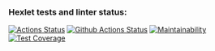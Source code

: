 ### Hexlet tests and linter status:
[![Actions Status](https://github.com/rasskazovilya/python-project-50/workflows/hexlet-check/badge.svg)](https://github.com/rasskazovilya/python-project-50/actions)
[![Github Actions Status](https://github.com/rasskazovilya/python-project-50/workflows/test-lint/badge.svg)](https://github.com/rasskazovilya/python-project-50/actions)
[![Maintainability](https://api.codeclimate.com/v1/badges/3552a23d5a02486f1426/maintainability)](https://codeclimate.com/github/rasskazovilya/python-project-50/maintainability)
[![Test Coverage](https://api.codeclimate.com/v1/badges/3552a23d5a02486f1426/test_coverage)](https://codeclimate.com/github/rasskazovilya/python-project-50/test_coverage)
